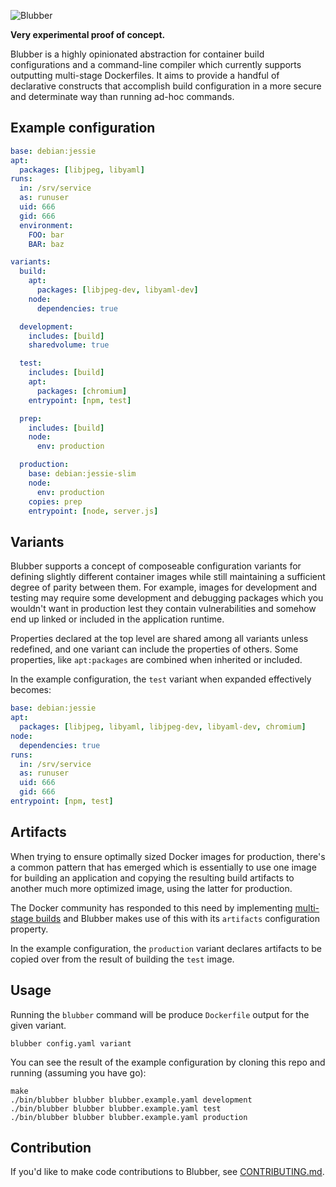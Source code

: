 ![Blubber](http://tyler.zone/blubber.png)

**Very experimental proof of concept.**

Blubber is a highly opinionated abstraction for container build configurations
and a command-line compiler which currently supports outputting multi-stage
Dockerfiles. It aims to provide a handful of declarative constructs that
accomplish build configuration in a more secure and determinate way than
running ad-hoc commands.

## Example configuration

```yaml
base: debian:jessie
apt:
  packages: [libjpeg, libyaml]
runs:
  in: /srv/service
  as: runuser
  uid: 666
  gid: 666
  environment:
    FOO: bar
    BAR: baz

variants:
  build:
    apt:
      packages: [libjpeg-dev, libyaml-dev]
    node:
      dependencies: true

  development:
    includes: [build]
    sharedvolume: true

  test:
    includes: [build]
    apt:
      packages: [chromium]
    entrypoint: [npm, test]

  prep:
    includes: [build]
    node:
      env: production

  production:
    base: debian:jessie-slim
    node:
      env: production
    copies: prep
    entrypoint: [node, server.js]
```

## Variants

Blubber supports a concept of composeable configuration variants for defining
slightly different container images while still maintaining a sufficient
degree of parity between them. For example, images for development and testing
may require some development and debugging packages which you wouldn't want in
production lest they contain vulnerabilities and somehow end up linked or
included in the application runtime.

Properties declared at the top level are shared among all variants unless
redefined, and one variant can include the properties of others. Some
properties, like `apt:packages` are combined when inherited or included.

In the example configuration, the `test` variant when expanded effectively
becomes:

```yaml
base: debian:jessie
apt:
  packages: [libjpeg, libyaml, libjpeg-dev, libyaml-dev, chromium]
node:
  dependencies: true
runs:
  in: /srv/service
  as: runuser
  uid: 666
  gid: 666
entrypoint: [npm, test]
```

## Artifacts

When trying to ensure optimally sized Docker images for production, there's a
common pattern that has emerged which is essentially to use one image for
building an application and copying the resulting build artifacts to another
much more optimized image, using the latter for production.

The Docker community has responded to this need by implementing
[multi-stage builds](https://github.com/moby/moby/pull/32063) and Blubber
makes use of this with its `artifacts` configuration property.

In the example configuration, the `production` variant declares artifacts to
be copied over from the result of building the `test` image.

## Usage

Running the `blubber` command will be produce `Dockerfile` output for the
given variant.

    blubber config.yaml variant

You can see the result of the example configuration by cloning this repo and
running (assuming you have go):

    make
    ./bin/blubber blubber blubber.example.yaml development
    ./bin/blubber blubber blubber.example.yaml test
    ./bin/blubber blubber blubber.example.yaml production

## Contribution

If you'd like to make code contributions to Blubber, see
[CONTRIBUTING.md](CONTRIBUTING.md).
